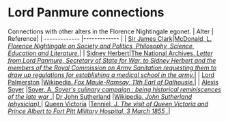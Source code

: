 # Lord Panmure connections 
Connections with other alters in the Florence Nightingale egonet.
| Alter  | Reference|
| ------------- |------------- |
| [Sir James Clark](https://github.com/altealo/FNTest/blob/master/AltersReferences/JamesClark.md)|[McDonald, L. *Florence Nightingale on Society and Politics, Philosophy, Science, Education and Literature.*](https://books.google.co.uk/books?id=6uR0CwAAQBAJ&q=lord+panmure#v=onepage&q=lord%20panmure%20%20clark&f=false)|
| [Sidney Herbert](https://github.com/altealo/FNTest/blob/master/AltersReferences/SidneyHerbert.md)|[The National Archives. *Letter from Lord Panmure, Secretary of State for War, to Sidney Herbert and the members of the Royal Commission on Army Sanitation requesting them to draw up regulations for establishing a medical school in the army.*](https://discovery.nationalarchives.gov.uk/details/r/7badbb0c-37c2-4bdf-87b8-c7d0e16fd0a2)|
| [Lord Palmerston](https://github.com/altealo/FNTest/blob/master/AltersReferences/LordPalmerston.md) |[Wikipedia. *Fox Maule-Ramsay, 11th Earl of Dalhousie.*](https://en.wikipedia.org/wiki/Fox_Maule-Ramsay,_11th_Earl_of_Dalhousie)|
| [Alexis Soyer](https://github.com/altealo/FNTest/blob/master/AltersReferences/AlexisSoyer.md) |[Soyer, A. *Soyer's culinary campaign : being historical reminiscences of the late war .*](https://archive.org/stream/soyersculinaryca00soyeuoft/soyersculinaryca00soyeuoft_djvu.txt)|
 [Dr John Sutherland](https://github.com/altealo/FNTest/blob/master/AltersReferences/JohnSutherland.md) |[Wikipedia. *John Sutherland (physician).*](https://en.wikipedia.org/wiki/John_Sutherland_(physician))|
 [Queen Victoria](https://github.com/altealo/FNTest/blob/master/AltersReferences/QueenVictoria.md) |[Tenniel, J. *The visit of Queen Victoria and Prince Albert to Fort Pitt Military Hospital, 3 March 1855 .*](https://www.rct.uk/collection/913684/the-visit-of-queen-victoria-and-prince-albert-to-fort-pitt-military-hospital-3)|

